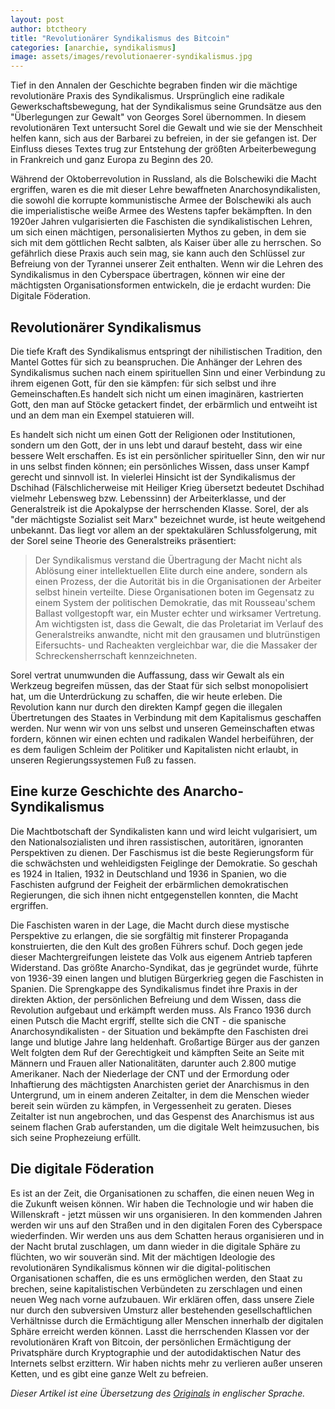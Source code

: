 ```yaml
---
layout: post
author: btctheory
title: "Revolutionärer Syndikalismus des Bitcoin"
categories: [anarchie, syndikalismus]
image: assets/images/revolutionaerer-syndikalismus.jpg
---
```


Tief in den Annalen der Geschichte begraben finden wir die mächtige revolutionäre Praxis des Syndikalismus. Ursprünglich eine radikale Gewerkschaftsbewegung, hat der Syndikalismus seine Grundsätze aus den "Überlegungen zur Gewalt" von Georges Sorel übernommen. In diesem revolutionären Text untersucht Sorel die Gewalt und wie sie der Menschheit helfen kann, sich aus der Barbarei zu befreien, in der sie gefangen ist. Der Einfluss dieses Textes trug zur Entstehung der größten Arbeiterbewegung in Frankreich und ganz Europa zu Beginn des 20.

Während der Oktoberrevolution in Russland, als die Bolschewiki die Macht ergriffen, waren es die mit dieser Lehre bewaffneten Anarchosyndikalisten, die sowohl die korrupte kommunistische Armee der Bolschewiki als auch die imperialistische weiße Armee des Westens tapfer bekämpften. In den 1920er Jahren vulgarisierten die Faschisten die syndikalistischen Lehren, um sich einen mächtigen, personalisierten Mythos zu geben, in dem sie sich mit dem göttlichen Recht salbten, als Kaiser über alle zu herrschen. So gefährlich diese Praxis auch sein mag, sie kann auch den Schlüssel zur Befreiung von der Tyrannei unserer Zeit enthalten. Wenn wir die Lehren des Syndikalismus in den Cyberspace übertragen, können wir eine der mächtigsten Organisationsformen entwickeln, die je erdacht wurden: Die Digitale Föderation.

## Revolutionärer Syndikalismus

Die tiefe Kraft des Syndikalismus entspringt der nihilistischen Tradition, den Mantel Gottes für sich zu beanspruchen. Die Anhänger der Lehren des Syndikalismus suchen nach einem spirituellen Sinn und einer Verbindung zu ihrem eigenen Gott, für den sie kämpfen: für sich selbst und ihre Gemeinschaften.Es handelt sich nicht um einen imaginären, kastrierten Gott, den man auf Stöcke getackert findet, der erbärmlich und entweiht ist und an dem man ein Exempel statuieren will.

Es handelt sich nicht um einen Gott der Religionen oder Institutionen, sondern um den Gott, der in uns lebt und darauf besteht, dass wir eine bessere Welt erschaffen. Es ist ein persönlicher spiritueller Sinn, den wir nur in uns selbst finden können; ein persönliches Wissen, dass unser Kampf gerecht und sinnvoll ist. In vielerlei Hinsicht ist der Syndikalismus der Dschihad (Fälschlicherweise mit Heiliger Krieg übersetzt bedeutet Dschihad vielmehr Lebensweg bzw. Lebenssinn) der Arbeiterklasse, und der Generalstreik ist die Apokalypse der herrschenden Klasse. Sorel, der als "der mächtigste Sozialist seit Marx" bezeichnet wurde, ist heute weitgehend unbekannt. Das liegt vor allem an der spektakulären Schlussfolgerung, mit der Sorel seine Theorie des Generalstreiks präsentiert:

> Der Syndikalismus verstand die Übertragung der Macht nicht als Ablösung einer intellektuellen Elite durch eine andere, sondern als einen Prozess, der die Autorität bis in die Organisationen der Arbeiter selbst hinein verteilte. Diese Organisationen boten im Gegensatz zu einem System der politischen Demokratie, das mit Rousseau'schem Ballast vollgestopft war, ein Muster echter und wirksamer Vertretung. Am wichtigsten ist, dass die Gewalt, die das Proletariat im Verlauf des Generalstreiks anwandte, nicht mit den grausamen und blutrünstigen Eifersuchts- und Racheakten vergleichbar war, die die Massaker der Schreckensherrschaft kennzeichneten.

Sorel vertrat unumwunden die Auffassung, dass wir Gewalt als ein Werkzeug begreifen müssen, das der Staat für sich selbst monopolisiert hat, um die Unterdrückung zu schaffen, die wir heute erleben. Die Revolution kann nur durch den direkten Kampf gegen die illegalen Übertretungen des Staates in Verbindung mit dem Kapitalismus geschaffen werden. Nur wenn wir von uns selbst und unseren Gemeinschaften etwas fordern, können wir einen echten und radikalen Wandel herbeiführen, der es dem fauligen Schleim der Politiker und Kapitalisten nicht erlaubt, in unseren Regierungssystemen Fuß zu fassen.

## Eine kurze Geschichte des Anarcho-Syndikalismus

Die Machtbotschaft der Syndikalisten kann und wird leicht vulgarisiert, um den Nationalsozialisten und ihren rassistischen, autoritären, ignoranten Perspektiven zu dienen. Der Faschismus ist die beste Regierungsform für die schwächsten und wehleidigsten Feiglinge der Demokratie. So geschah es 1924 in Italien, 1932 in Deutschland und 1936 in Spanien, wo die Faschisten aufgrund der Feigheit der erbärmlichen demokratischen Regierungen, die sich ihnen nicht entgegenstellen konnten, die Macht ergriffen.

Die Faschisten waren in der Lage, die Macht durch diese mystische Perspektive zu erlangen, die sie sorgfältig mit finsterer Propaganda konstruierten, die den Kult des großen Führers schuf. Doch gegen jede dieser Machtergreifungen leistete das Volk aus eigenem Antrieb tapferen Widerstand. Das größte Anarcho-Syndikat, das je gegründet wurde, führte von 1936-39 einen langen und blutigen Bürgerkrieg gegen die Faschisten in Spanien. Die Sprengkappe des Syndikalismus findet ihre Praxis in der direkten Aktion, der persönlichen Befreiung und dem Wissen, dass die Revolution aufgebaut und erkämpft werden muss. Als Franco 1936 durch einen Putsch die Macht ergriff, stellte sich die CNT - die spanische Anarchosyndikalisten - der Situation und bekämpfte den Faschisten drei lange und blutige Jahre lang heldenhaft. Großartige Bürger aus der ganzen Welt folgten dem Ruf der Gerechtigkeit und kämpften Seite an Seite mit Männern und Frauen aller Nationalitäten, darunter auch 2.800 mutige Amerikaner. Nach der Niederlage der CNT und der Ermordung oder Inhaftierung des mächtigsten Anarchisten geriet der Anarchismus in den Untergrund, um in einem anderen Zeitalter, in dem die Menschen wieder bereit sein würden zu kämpfen, in Vergessenheit zu geraten. Dieses Zeitalter ist nun angebrochen, und das Gespenst des Anarchismus ist aus seinem flachen Grab auferstanden, um die digitale Welt heimzusuchen, bis sich seine Prophezeiung erfüllt.

## Die digitale Föderation

Es ist an der Zeit, die Organisationen zu schaffen, die einen neuen Weg in die Zukunft weisen können. Wir haben die Technologie und wir haben die Willenskraft - jetzt müssen wir uns organisieren. In den kommenden Jahren werden wir uns auf den Straßen und in den digitalen Foren des Cyberspace wiederfinden. Wir werden uns aus dem Schatten heraus organisieren und in der Nacht brutal zuschlagen, um dann wieder in die digitale Sphäre zu flüchten, wo wir souverän sind. Mit der mächtigen Ideologie des revolutionären Syndikalismus können wir die digital-politischen Organisationen schaffen, die es uns ermöglichen werden, den Staat zu brechen, seine kapitalistischen Verbündeten zu zerschlagen und einen neuen Weg nach vorne aufzubauen. Wir erklären offen, dass unsere Ziele nur durch den subversiven Umsturz aller bestehenden gesellschaftlichen Verhältnisse durch die Ermächtigung aller Menschen innerhalb der digitalen Sphäre erreicht werden können. Lasst die herrschenden Klassen vor der revolutionären Kraft von Bitcoin, der persönlichen Ermächtigung der Privatsphäre durch Kryptographie und der autodidaktischen Natur des Internets selbst erzittern. Wir haben nichts mehr zu verlieren außer unseren Ketten, und es gibt eine ganze Welt zu befreien.

_Dieser Artikel ist eine Übersetzung des [Originals](https://btctheory.com/2015/03/19/revolutionary-syndicalism-bitcoin/) in englischer Sprache._
